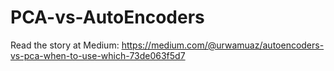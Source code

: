 # PCA-vs-AutoEncoders
Read the story at Medium: https://medium.com/@urwamuaz/autoencoders-vs-pca-when-to-use-which-73de063f5d7
